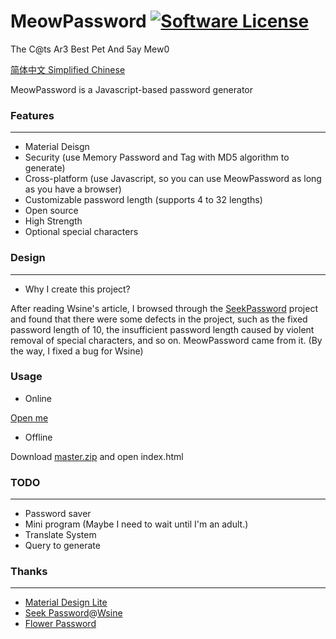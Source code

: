 # MeowPassword [![Software License](https://img.shields.io/badge/license-MIT-brightgreen.svg)](https://github.com/MeowCat-Studio/GooTool/blob/master/LICENSE)
The C@ts Ar3 Best Pet And 5ay Mew0

[简体中文 Simplified Chinese](README_cn.md)

MeowPassword is a Javascript-based password generator

### Features
-----------
- Material Deisgn
- Security (use Memory Password and Tag with MD5 algorithm to generate)
- Cross-platform (use Javascript, so you can use MeowPassword as long as you have a browser)
- Customizable password length (supports 4 to 32 lengths)
- Open source
- High Strength
- Optional special characters

### Design
-----------
- Why I create this project?

After reading Wsine's article, I browsed through the [SeekPassword](https://github.com/Wsine/seekpassword) project and found that there were some defects in the project, such as the fixed password length of 10, the insufficient password length caused by violent removal of special characters, and so on. MeowPassword came from it. (By the way, I fixed a bug for Wsine)

### Usage
- Online

[Open me](http://password.meowcat.org/)

- Offline

Download [master.zip](https://github.com/MeowCat-Studio/MeowPassword/archive/master.zip) and open index.html

### TODO
-----------
- Password saver
- Mini program (Maybe I need to wait until I'm an adult.)
- Translate System
- Query to generate

### Thanks
-----------
- [Material Design Lite](https://getmdl.io/)
- [Seek Password](https://github.com/Wsine/seekpassword)@[Wsine](https://github.com/Wsine/)
- [Flower Password](https://flowerpassword.com/)

